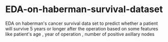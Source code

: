 # EDA-on-haberman-survival-dataset
EDA on haberman's cancer survival data set to predict whether a patient will survive 5 years or longer after the operation based on some features like patient's age , year of operation , number of positive axillary nodes 

